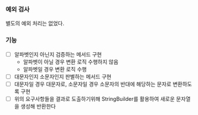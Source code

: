 ### 예외 검사

별도의 예외 처리는 없었다.

### 기능

- [ ] 알파벳인지 아닌지 검증하는 메서드 구현
  - 알파벳이 아닐 경우 변환 로직 수행하지 않음
  - 알파벳일 경우 변환 로직 수행
- [ ] 대문자인지 소문자인지 판별하는 메서드 구현
- [ ] 대문자일 경우 대문자로, 소문자일 경우 소문자의 반대에 해당하는 문자로 변환하도록 구현
- [ ] 위의 요구사항들을 결과로 도출하기위해 StringBuilder를 활용하여 새로운 문자열을 생성해 반환한다
